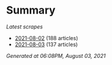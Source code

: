 # Summary
*Latest scrapes*
* [2021-08-02](https://github.com/nuuuwan/news_lk/blob/data/news_lk.2021-08-02.json) (188 articles)
* [2021-08-03](https://github.com/nuuuwan/news_lk/blob/data/news_lk.2021-08-03.json) (137 articles)

*Generated at 06:08PM, August 03, 2021*